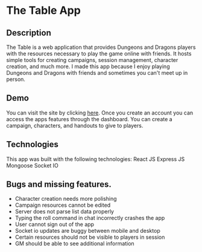 # The Table App
## Description
The Table is a web application that provides Dungeons and Dragons players with the resources
necessary to play the game online with friends. It hosts simple tools for creating campaigns, session management, character creation, and much more. I made this app because I enjoy playing Dungeons and Dragons with friends and sometimes you can't meet up in person. 

## Demo
You can visit the site by clicking [here](http://thetable.us-east-1.elasticbeanstalk.com/).
Once you create an account you can access the apps features through the dashboard. You can create a campaign, characters, and handouts to give to players.

## Technologies
This app was built with the following technologies:
React JS
Express JS
Mongoose
Socket IO

## Bugs and missing features.
- Character creation needs more polishing
- Campaign resources cannot be edited
- Server does not parse list data properly
- Typing the roll command in chat incorrectly crashes the app
- User cannot sign out of the app
- Socket io updates are buggy between mobile and desktop
- Certain resources should not be visible to players in session
- GM should be able to see additional information